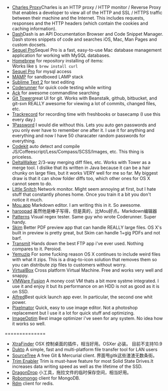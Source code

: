 * [Charles Proxy](http://www.charlesproxy.com/)Charles is an HTTP proxy / HTTP monitor / Reverse Proxy that enables a developer to view all of the HTTP and SSL / HTTPS traffic between their machine and the Internet. This includes requests, responses and the HTTP headers (which contain the cookies and caching information).
* [Dash](http://kapeli.com/)Dash is an API Documentation Browser and Code Snippet Manager. Dash stores snippets of code and searches iOS, Mac, Man Pages and custom docsets.
* [Sequel Pro](http://www.sequelpro.com/)Sequel Pro is a fast, easy-to-use Mac database management application for working with MySQL databases.
* [Homebrew](http://mxcl.github.com/homebrew/) for repository installing of items:<br>
Works like ``$ brew install curl``
* [Sequel Pro](http://www.sequelpro.com/) for mysql access<br>
* [MAMP](http://www.mamp.info/en/index.html) for sandboxed LAMP stack
* [Sublime Text 2](http://www.sublimetext.com/2) for text editing
* [Coderunner](http://krillapps.com/coderunner/) for quick code testing while writing
* [Ack](http://betterthangrep.com/) for awesome commandline searching
* [Git Tower](http://www.git-tower.com/)great UI for git.
Works with Beanstalk, github, bitbucket, and git-svn
REALLY awesome for viewing a lot of commits, changed files, etc.
* [Trackrecord](http://excitedatom.com/trackrecord/) for recording time with freshbooks or basecamp (I use this every day.)
* [1Password](https://agilebits.com/onepassword) I would die without this.
Lets you auto gen passwords and you only ever have to remember one after it. I use it for anything and everything and now I have 50 characater random passwords for everything.
* [Codekit](http://incident57.com/codekit/) auto detect and compile JS/Coffeescript/Less/Compass/SCSS/Images, etc. This thing is priceless.
* [DeltaWalker](http://www.deltopia.com/compare-merge-sync/macosx/) 2/3-way merging diff files, etc.
Works with Tower as a merge tool.
I dislike that its written in Java because it can be a hair chunky on large files, but it works VERY well for me so far.
My biggest draw is that it can show folder diffs too, which other ones for OS X cannot seem to do.
* [Little Snitch](http://www.obdev.at/products/littlesnitch/index.html) Network monitor. Might seem annoying at first, but I hate stuff that constantly phones home. Once you train it a bit you don't notice it much.
* [Mou.app](http://mouapp.com/) Markdown editor. I am writing this in it. So awesome.
* [haroopad](http://pad.haroopress.com/) 虽然他是棒子写得，但是真的，比Mou好点。Markdown编辑器
* [Patterns](http://itunes.apple.com/us/app/patterns-the-regex-app/id429449079?mt=12) Visual regex tester. Same guy who wrote Coderunner. Super handy.
* [Skim]() Better PDF preview app that can handle REALLY large files. OS X's built in preview is pretty great, but Skim can handle 1+gig PDFs and not barf.
* [Transmit](http://panic.com/transmit/) Hands down the best FTP app i've ever used. Nothing compares to it. Peroiod.
* [Yemuzip](http://www.yellowmug.com/yemuzip/) For some fucking reason OS X continues to include weird files with what it zips. This is a drag-to-icon solution that removes them so you can distribute zip files to customers without worry.
* [VirtualBox](https://www.virtualbox.org/) Cross platform Virtual Machine. Free and works very well and snappy.
* [VMWare Fusion](http://www.vmware.com/products/fusion/overview.html) A money cost VM thats a bit more systme integrated. I use it and enjoy it but its performance on an HDD is not as good as it is on SSD.
* [Alfred](http://www.alfredapp.com/)Best quick launch app ever. In particular, the second one whit power.
* [Pixelmator](http://www.pixelmator.com/) Quick, easy to use image editor. Not a photoshop replacement but I use it a lot for quick stuff and optimizing.
* [ImageOptim](http://imageoptim.com/) Best image optimizer i've seen for any system. No idea how it works so well.

==============

* [XtraFinder](http://www.trankynam.com/xtrafinder/) OSX 控制桌面的插件，相当好用。OSXer 必装。 目前不支持10.9
* [Dukto](https://code.google.com/p/dukto/)  A simple, fast and multi-platform file transfer tool for LAN users
* [SourceTree](http://www.sourcetreeapp.com/) A free Git & Mercurial client. 界面甩gitk这些渣渣无数条街。
* [Trim Enabler](http://www.groths.org/software/trimenabler/) Trim is must-have feature for most Solid State Drives.It increases data writing speed as well as the lifetime of the SSD. 
* [DragonDrop](http://shinyplasticbag.com/dragondrop/) 小工具，拖拉文件的临时保存空间，相当好用。
* [Robomongo](http://robomongo.org/) client for MongoDB.
* [Rdm](http://redisdesktop.com/) client for redis.

